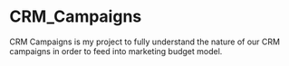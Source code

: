 # CRM_Campaigns
CRM Campaigns is my project to fully understand the nature of our CRM campaigns in order to feed into marketing budget model.
